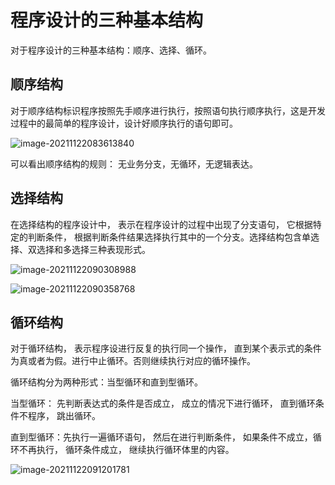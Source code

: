 # 程序设计的三种基本结构

对于程序设计的三种基本结构：顺序、选择、循环。

## 顺序结构

对于顺序结构标识程序按照先手顺序进行执行，按照语句执行顺序执行，这是开发过程中的最简单的程序设计，设计好顺序执行的语句即可。

![image-20211122083613840](https://cdn.jsdelivr.net/gh/xymiao/xymiaocdn/res/2021/202111/image-20211122083613840.png)

可以看出顺序结构的规则： 无业务分支，无循环，无逻辑表达。

## 选择结构

在选择结构的程序设计中， 表示在程序设计的过程中出现了分支语句， 它根据特定的判断条件， 根据判断条件结果选择执行其中的一个分支。选择结构包含单选择、双选择和多选择三种表现形式。

![image-20211122090308988](https://cdn.jsdelivr.net/gh/xymiao/xymiaocdn/res/2021/202111/image-20211122090308988.png)

![image-20211122090358768](https://cdn.jsdelivr.net/gh/xymiao/xymiaocdn/res/2021/202111/image-20211122090358768.png)

## 循环结构

对于循环结构， 表示程序设进行反复的执行同一个操作， 直到某个表示式的条件为真或者为假。进行中止循环。否则继续执行对应的循环操作。

循环结构分为两种形式：当型循环和直到型循环。

当型循环： 先判断表达式的条件是否成立， 成立的情况下进行循环， 直到循环条件不程序， 跳出循环。

直到型循环：先执行一遍循环语句， 然后在进行判断条件， 如果条件不成立，循环不再执行， 循环条件成立， 继续执行循环体里的内容。

![image-20211122091201781](https://cdn.jsdelivr.net/gh/xymiao/xymiaocdn/res/2021/202111/image-20211122091201781.png)

